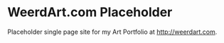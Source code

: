 # WeerdArt.com Placeholder

Placeholder single page site for my Art Portfolio at <http://weerdart.com>.
